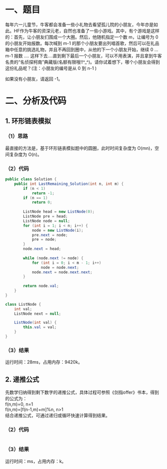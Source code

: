 # 一、题目
每年六一儿童节，牛客都会准备一些小礼物去看望孤儿院的小朋友，今年亦是如此。HF作为牛客的资深元老，自然也准备了一些小游戏。其中，有个游戏是这样的：首先，让小朋友们围成一个大圈。然后，他随机指定一个数 m，让编号为 0 的小朋友开始报数。每次喊到 m-1 的那个小朋友要出列唱首歌，然后可以在礼品箱中任意的挑选礼物，并且不再回到圈中，从他的下一个小朋友开始，继续 0 ... m-1 报数 .... 这样下去....直到剩下最后一个小朋友，可以不用表演，并且拿到牛客名贵的“名侦探柯南”典藏版(名额有限哦!!^_^)。请你试着想下，哪个小朋友会得到这份礼品呢？(注：小朋友的编号是从 0 到 n-1 )  
  
如果没有小朋友，请返回 -1。  
# 二、分析及代码
## 1. 环形链表模拟
### （1）思路
最直接的方法是，基于环形链表模拟题中的圆圈，此时时间复杂度为 O(mn)，空间复杂度为 O(n)。  
### （2）代码
```java
public class Solution {
    public int LastRemaining_Solution(int n, int m) {
        if (n < 1)
            return -1;
        if (n == 1)
            return 0;
        
        ListNode head = new ListNode(0);
        ListNode pre = head;
        ListNode node = null;
        for (int i = 1; i < n; i++) {
            node = new ListNode(i);
            pre.next = node;
            pre = node;
        }
        node.next = head;
        
        while (node.next != node) {
            for (int i = 0; i < m - 1; i++)
                node = node.next;
            node.next = node.next.next;
        }
        
        return node.val;
    }
}

class ListNode {
    int val;
    ListNode next = null;

    ListNode(int val) {
        this.val = val;
    }
}
```
### （3）结果
运行时间：28ms，占用内存：9420k。    
## 2. 递推公式
先数学归纳得到剩下数字的递推公式，具体过程可参照《剑指offer》书本，得到的公式为：  
f(n,m)=0, n=1  
f(n,m)=[f(n-1,m)+m]%n, n>1  
结合递推公式，可通过递归或循环快速计算得到结果。  
### （2）代码
```java
```
### （3）结果
运行时间：ms，占用内存：k。    
